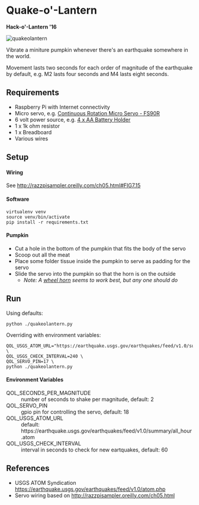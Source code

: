 
# Quake-o'-Lantern

__Hack-o'-Lantern '16__

![quakeolantern](./static/quakeolantern-320.gif)

Vibrate a miniture pumpkin whenever there's an earthquake somewhere in the world.

Movement lasts two seconds for each order of magnitude of the earthquake 
by default, e.g. M2 lasts four seconds and M4 lasts eight seconds. 

## Requirements

* Raspberry Pi with Internet connectivity
* Micro servo, e.g. [Continuous Rotation Micro Servo - FS90R](https://www.adafruit.com/products/2442)
* 6 volt power source, e.g. [4 x AA Battery Holder](https://www.adafruit.com/products/830)
* 1 x 1k ohm resistor
* 1 x Breadboard
* Various wires

## Setup

#### Wiring

See http://razzpisampler.oreilly.com/ch05.html#FIG7.15

#### Software

```
virtualenv venv
source venv/bin/activate
pip install -r requirements.txt
```

#### Pumpkin

* Cut a hole in the bottom of the pumpkin that fits the body of the servo
* Scoop out all the meat
* Place some folder tissue inside the pumpkin to serve as padding for the servo
* Slide the servo into the pumpkin so that the horn is on the outside
  * _Note: A [wheel horn](https://www.servocity.com/146sh-standard-wheel-arm) seems to work best, but any one should do_

## Run

Using defaults:

```
python ./quakeolantern.py
```

Overriding with environment variables:

```
QOL_USGS_ATOM_URL="https://earthquake.usgs.gov/earthquakes/feed/v1.0/summary/significant_hour.atom" \
QOL_USGS_CHECK_INTERVAL=240 \
QOL_SERVO_PIN=17 \
python ./quakeolantern.py
```

#### Environment Variables

<dl>
<dt>QOL_SECONDS_PER_MAGNITUDE</dt>
<dd>number of seconds to shake per magnitude, default: 2</dd>

<dt>QOL_SERVO_PIN</dt>
<dd>gpio pin for controlling the servo, default: 18</dd>

<dt>QOL_USGS_ATOM_URL</dt>
<dd>default: https://earthquake.usgs.gov/earthquakes/feed/v1.0/summary/all_hour.atom</dd>

<dt>QOL_USGS_CHECK_INTERVAL</dt>
<dd>interval in seconds to check for new eartquakes, default: 60</dd>
</dl>


## References

* USGS ATOM Syndication https://earthquake.usgs.gov/earthquakes/feed/v1.0/atom.php
* Servo wiring based on http://razzpisampler.oreilly.com/ch05.html
